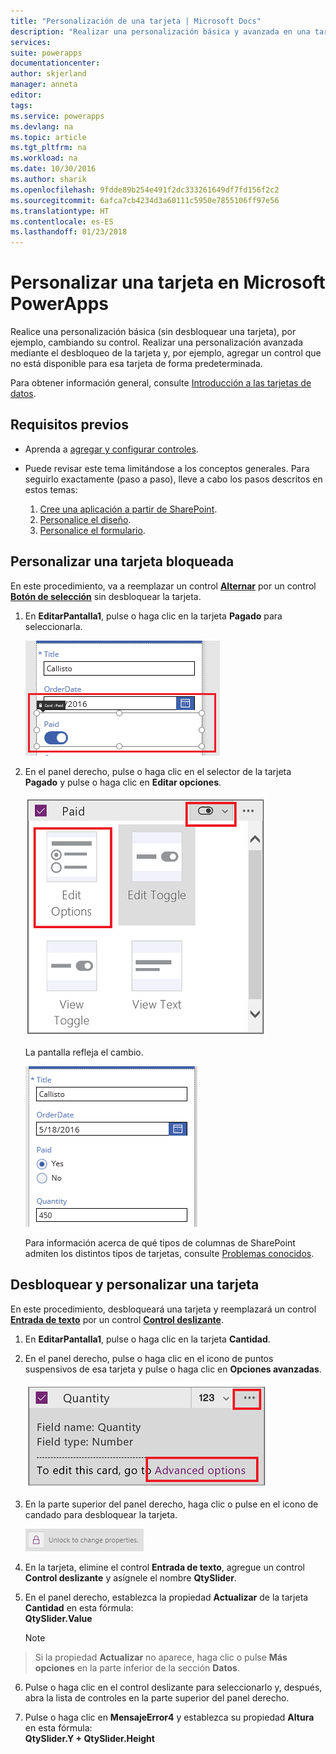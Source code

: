 ```yaml
---
title: "Personalización de una tarjeta | Microsoft Docs"
description: "Realizar una personalización básica y avanzada en una tarjeta"
services: 
suite: powerapps
documentationcenter: 
author: skjerland
manager: anneta
editor: 
tags: 
ms.service: powerapps
ms.devlang: na
ms.topic: article
ms.tgt_pltfrm: na
ms.workload: na
ms.date: 10/30/2016
ms.author: sharik
ms.openlocfilehash: 9fdde89b254e491f2dc333261649df7fd156f2c2
ms.sourcegitcommit: 6afca7cb4234d3a60111c5950e7855106ff97e56
ms.translationtype: HT
ms.contentlocale: es-ES
ms.lasthandoff: 01/23/2018
---
```

# <a name="customize-a-card-in-microsoft-powerapps"></a>Personalizar una tarjeta en Microsoft PowerApps
Realice una personalización básica (sin desbloquear una tarjeta), por ejemplo, cambiando su control. Realizar una personalización avanzada mediante el desbloqueo de la tarjeta y, por ejemplo, agregar un control que no está disponible para esa tarjeta de forma predeterminada.

Para obtener información general, consulte [Introducción a las tarjetas de datos](working-with-cards.md).

## <a name="prerequisites"></a>Requisitos previos

* Aprenda a [agregar y configurar controles](add-configure-controls.md).
* Puede revisar este tema limitándose a los conceptos generales. Para seguirlo exactamente (paso a paso), lleve a cabo los pasos descritos en estos temas:

  1. [Cree una aplicación a partir de SharePoint](app-from-sharepoint.md).
  2. [Personalice el diseño](customize-layout-sharepoint.md).
  3. [Personalice el formulario](customize-forms-sharepoint.md).

## <a name="customize-a-locked-card"></a>Personalizar una tarjeta bloqueada
En este procedimiento, va a reemplazar un control **[Alternar](controls/control-toggle.md)** por un control **[Botón de selección](controls/control-radio.md)** sin desbloquear la tarjeta.

1. En **EditarPantalla1**, pulse o haga clic en la tarjeta **Pagado** para seleccionarla.

    ![](./media/customize-card/select-paid-card.png)

2. En el panel derecho, pulse o haga clic en el selector de la tarjeta **Pagado** y pulse o haga clic en **Editar opciones**.

    ![](./media/customize-card/select-toggle-paid.png)

    La pantalla refleja el cambio.

    ![](./media/customize-card/display-radio.png)
   
    Para información acerca de qué tipos de columnas de SharePoint admiten los distintos tipos de tarjetas, consulte [Problemas conocidos](connections/connection-sharepoint-online.md#known-issues).

## <a name="unlock-and-customize-a-card"></a>Desbloquear y personalizar una tarjeta
En este procedimiento, desbloqueará una tarjeta y reemplazará un control **[Entrada de texto](controls/control-text-input.md)** por un control **[Control deslizante](controls/control-slider.md)**.

1. En **EditarPantalla1**, pulse o haga clic en la tarjeta **Cantidad**.

2. En el panel derecho, pulse o haga clic en el icono de puntos suspensivos de esa tarjeta y pulse o haga clic en **Opciones avanzadas**.

    ![Abrir Opciones avanzadas](./media/customize-card/advanced-options.png)
3. En la parte superior del panel derecho, haga clic o pulse en el icono de candado para desbloquear la tarjeta.

    ![Desbloquear una tarjeta](./media/customize-card/unlock-card.png)
4. En la tarjeta, elimine el control **Entrada de texto**, agregue un control **Control deslizante** y asígnele el nombre **QtySlider**.

5. En el panel derecho, establezca la propiedad **Actualizar** de la tarjeta **Cantidad** en esta fórmula:<br>
   **QtySlider.Value**

   > [!NOTE]
> Si la propiedad **Actualizar** no aparece, haga clic o pulse **Más opciones** en la parte inferior de la sección **Datos**.


6. Pulse o haga clic en el control deslizante para seleccionarlo y, después, abra la lista de controles en la parte superior del panel derecho.

7. Pulse o haga clic en **MensajeError4** y establezca su propiedad **Altura** en esta fórmula:<br>
   **QtySlider.Y + QtySlider.Height**
